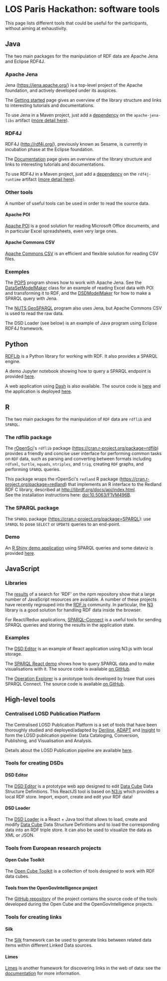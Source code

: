 # LOS Paris Hackathon: software tools

This page lists different tools that could be useful for the participants, without aiming at exhaustivity.

## Java

The two main packages for the manipulation of RDF data are Apache Jena and Eclipse RDF4J.

### Apache Jena

Jena (https://jena.apache.org/) is a top-level project of the Apache foundation, and actively developed under its auspices.

The [Getting started](https://jena.apache.org/getting_started/index.html) page gives an overview of the library structure and links to interesting tutorials and documentations.

To use Jena in a Maven project, just add a [dependency](https://mvnrepository.com/artifact/org.apache.jena/apache-jena-libs) on the `apache-jena-libs` artifact ([more detail here](https://jena.apache.org/download/maven.html)).

### RDF4J

RDF4J (http://rdf4j.org/), previously known as Sesame, is currently in incubation phase at the Eclipse foundation.

The [Documentation](http://docs.rdf4j.org/) page gives an overview of the library structure and links to interesting tutorials and documentations.

To use RDF4J in a Maven project, just add a [dependency](https://mvnrepository.com/artifact/org.eclipse.rdf4j/rdf4j-runtime) on the `rdf4j-runtime` artifact ([more detail here](http://docs.rdf4j.org/programming)).

### Other tools

A number of useful tools can be used in order to read the source data.

#### Apache POI

[Apache POI](https://poi.apache.org/) is a good solution for reading Microsoft Office documents, and in particular Excel spreadsheets, even very large ones.

#### Apache Commons CSV

[Apache Commons CSV](https://commons.apache.org/proper/commons-csv/) is an efficient and flexible solution for reading CSV files.

### Exemples

The [POP5](https://github.com/LOS-ESSnet/POP5) program shows how to work with Apache Jena. See the [DataSetModelMaker](https://github.com/LOS-ESSnet/POP5/blob/master/src/main/java/eu/europa/ec/eurostat/los/pop5/DataSetModelMaker.java) class for an example of reading Excel data with POI and transforming it to RDF, and the [DSDModelMaker](https://github.com/LOS-ESSnet/POP5/blob/master/src/main/java/eu/europa/ec/eurostat/los/pop5/DSDModelMaker.java) for how to make a SPARQL query with Jena.

The [NUTS GeoSPARQL](https://github.com/LOS-ESSnet/NUTS-GeoSPARQL) program also uses Jena, but Apache Commons CSV is used to read the raw data.

The DSD Loader (see below) is an example of Java program using Eclipse RDF4J framework.

## Python

[RDFLib](https://pypi.org/project/rdflib/) is a Python library for working with RDF. It also provides a SPARQL engine.

A demo Jupyter notebook showing how to query a SPARQL endpoint is provided [here](sparql-python.ipynb).

A web application using [Dash](https://plot.ly/products/dash/) is also available. The source code is [here](https://github.com/jfeudeline/los-python-app) and the application is deployed [here](https://los-dash-app.herokuapp.com/).

## R

The two main packages for the manipulation of `RDF` data are `rdflib` and `SPARQL`.

### The rdflib package

The [rOpenSci](https://ropensci.org/)'s `rdflib` package (https://cran.r-project.org/package=rdflib) provides a friendly and concise user interface for performing common tasks on `RDF` data, such as parsing and converting between formats including `rdfxml`, `turtle`, `nquads`, `ntriples`, and `trig`, creating `RDF` graphs, and performing `SPARQL` queries.  

This package wraps the rOpenSci's `redland` R package (https://cran.r-project.org/package=redland) that implements an R interface to the Redland RDF C library,
described at http://librdf.org/docs/api/index.html.  
See the installation instructions here: [doi:10.5063/F1VM496B](http://doi.org/10.5063/F1VM496B).

### The SPARQL package

The `SPARQL` package (https://cran.r-project.org/package=SPARQL): use `SPARQL` to pose `SELECT` or `UPDATE` queries to an end-point.

### Demo

An [R Shiny demo application](http://shiny.linked-open-statistics.org/plosh/demo/) using SPARQL queries and some dataviz is provided [here](https://github.com/LOS-ESSnet/SPARQL-Shiny-Demo).


## JavaScript

### Libraries

The [results](https://www.npmjs.com/search?q=keywords:RDF) of a search for 'RDF' on the npm repository show that a large number of JavaScript resources are available. A number of these projects have recently regrouped into the [RDF.js](https://github.com/rdfjs/) community. In particular, the [N3](https://www.npmjs.com/package/n3) library is a good solution for handling RDF data inside the browser.

For React/Redux applications, [SPARQL-Connect](https://www.npmjs.com/package/sparql-connect) is a useful tools for sending SPARQL queries and storing the results in the application state.

### Examples

The [DSD Editor](https://github.com/LOS-ESSnet/DSD-Editor) is an example of React application using N3.js with local storage.

The [SPARQL React demo](http://www.linked-open-statistics.org/plosh/sparql-react-demo) shows how to query SPARQL data and to make visualisations with it. The source code is available [on GitHub](https://github.com/LOS-ESSnet/SPARQL-React-Demo).

The [Operation Explorer](http://operations.scfe.eu) is a prototype tools developed by Insee that uses SPARQL Connect. The source code is available [on GitHub](https://github.com/FranckCo/Operation-Explorer).

## High-level tools

### Centralised LOSD Publication Platform

The Centralised LOSD Publication Platform is a set of tools that have been thoroughly studied and deployed/adapted by [Derilinx](https://derilinx.com/), [ADAPT](https://www.adaptcentre.ie/) and [Insight](https://www.insight-centre.org/) to form the LOSD publication pipeline: Data Cataloging, Conversion, Publishing, and Visualisation and Analysis.

Details about the LOSD Publication pipeline are available [here](losd.md).

### Tools for creating DSDs

#### DSD Editor

The [DSD Editor](https://github.com/LOS-ESSnet/DSD-Editor) is a prototype web app designed to edit [Data Cube](https://www.w3.org/TR/vocab-data-cube/) Data Structure Definitions. This ReactJS tool is based on [N3.js](https://github.com/rdfjs/N3.js) which provides a local RDF store. Import, export, create and edit your RDF data!

#### DSD Loader

The [DSD Loader](https://github.com/Landalvic/los-hackathon) is a React + Java tool that allows to load, create and modify [Data Cube](https://www.w3.org/TR/vocab-data-cube/) Data Structure Definitions and to load the corresponding data into an RDF triple store. It can also be used to visualize the data as XML or JSON.

### Tools from European research projects

#### Open Cube Toolkit

The [Open Cube Toolkit](http://opencube-toolkit.eu/) is a collection of tools designed to work with RDF data cubes.

#### Tools from the OpenGovIntelligence project

The [GitHub repository](https://github.com/OpenGovIntelligence) of the project contains the source code of the tools developed during the Open Cube and the OpenGovIntelligence projects.

### Tools for creating links

#### Silk

The [Silk](http://silkframework.org/) framework can be used to generate links between related data items within different Linked Data sources.

#### Limes

[Limes](https://github.com/dice-group/LIMES) is another framework for discovering links in the web of data: see the [documentation](http://dice-group.github.io/LIMES/) for more information.